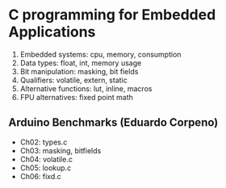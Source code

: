 # C programming for Embedded Applications

1. Embedded systems: cpu, memory, consumption
2. Data types: float, int, memory usage
3. Bit manipulation: masking, bit fields
4. Qualifiers: volatile, extern, static
5. Alternative functions: lut, inline, macros
6. FPU alternatives: fixed point math

## Arduino Benchmarks (Eduardo Corpeno)

- Ch02: types.c
- Ch03: masking, bitfields
- Ch04: volatile.c
- Ch05: lookup.c
- Ch06: fixd.c

## 